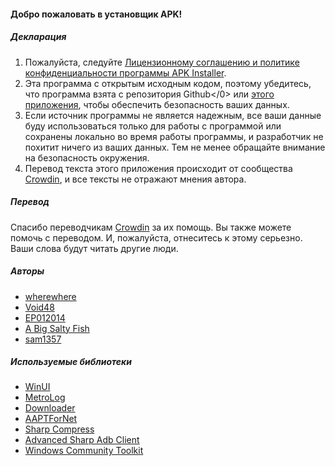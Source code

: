 #### Добро пожаловать в установщик APK!

##### Декларация
1. Пожалуйста, следуйте [Лицензионному соглашению и политике конфиденциальности программы APK Installer](https://github.com/Paving-Base/APK-Installer/blob/main/Privacy.md).
2. Эта программа с открытым исходным кодом, поэтому убедитесь, что программа взята с </a>репозитория Github</0> или [этого приложения](https://apps.microsoft.com/store/detail/9P2JFQ43FPPG), чтобы обеспечить безопасность ваших данных.
3. Если источник программы не является надежным, все ваши данные буду использоваться только для работы с программой или сохранены локально во время работы программы, и разработчик не похитит ничего из ваших данных. Тем не менее обращайте внимание на безопасность окружения.
4. Перевод текста этого приложения происходит от сообщества [Crowdin](https://crowdin.com/project/APKInstaller "Crowdin"), и все тексты не отражают мнения автора.

##### Перевод
Спасибо переводчикам [Crowdin](https://crowdin.com/project/APKInstaller "Crowdin") за их помощь. Вы также можете помочь с переводом. И, пожалуйста, отнеситесь к этому серьезно. Ваши слова будут читать другие люди.

##### Авторы
- [wherewhere](https://github.com/wherewhere)
- [Void48](https://github.com/Void48)
- [EP012014](https://github.com/EP012014)
- [A Big Salty Fish](https://github.com/bigsaltyfishes)
- [sam1357](https://github.com/sam1357)

##### Используемые библиотеки
- [WinUI](https://github.com/microsoft/microsoft-ui-xaml "WinUI")
- [MetroLog](https://github.com/roubachof/MetroLog "MetroLog")
- [Downloader](https://github.com/bezzad/Downloader "Downloader")
- [AAPTForNet](https://github.com/canheo136/QuickLook.Plugin.ApkViewer "AAPTForNet")
- [Sharp Compress](https://github.com/adamhathcock/sharpcompress "Sharp Compress")
- [Advanced Sharp Adb Client](https://github.com/yungd1plomat/AdvancedSharpAdbClient "Advanced Sharp Adb Client")
- [Windows Community Toolkit](https://github.com/CommunityToolkit/WindowsCommunityToolkit "Windows Community Toolkit")